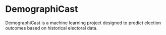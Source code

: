 # DemographiCast
DemographiCast is a machine learning project designed to predict election outcomes based on historical electoral data.
